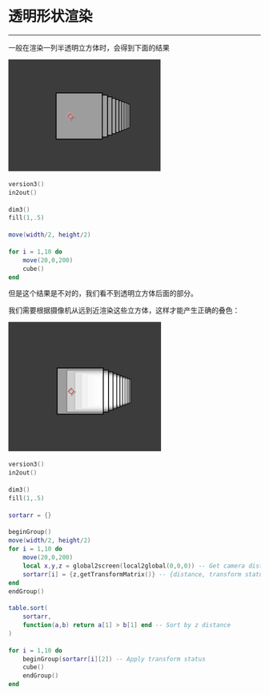 # 透明形状渲染
---
一般在渲染一列半透明立方体时，会得到下面的结果

![TenCubes](TenCubes.png)


```lua:normalCubes.lua
version3()
in2out()

dim3()
fill(1,.5)

move(width/2, height/2)

for i = 1,10 do
    move(20,0,200)
    cube()
end
```

但是这个结果是不对的，我们看不到透明立方体后面的部分。

我们需要根据摄像机从远到近渲染这些立方体，这样才能产生正确的叠色：

![TenCubesSorted](TenCubesSorted.png)

```lua:sortCubes.lua
version3()
in2out()

dim3()
fill(1,.5)

sortarr = {}

beginGroup()
move(width/2, height/2)
for i = 1,10 do
    move(20,0,200)
    local x,y,z = global2screen(local2global(0,0,0)) -- Get camera distance
    sortarr[i] = {z,getTransformMatrix()} -- {distance, transform status} pairs
end
endGroup()

table.sort(
    sortarr,
    function(a,b) return a[1] > b[1] end -- Sort by z distance
)

for i = 1,10 do
    beginGroup(sortarr[i][2]) -- Apply transform status
    cube()
    endGroup()
end

```